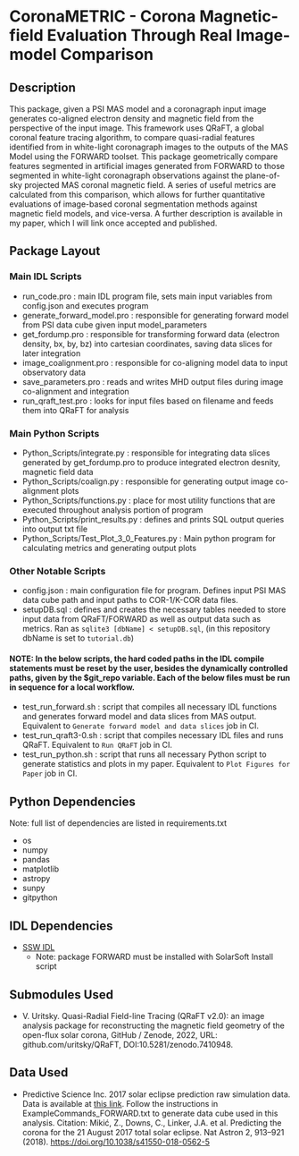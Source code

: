 # CoronaMETRIC - Corona Magnetic-field Evaluation Through Real Image-model Comparison


## Description

This package, given a PSI MAS model and a coronagraph input image generates co-aligned electron density and magnetic field from the perspective of the input image. This framework uses QRaFT, a global coronal feature tracing
algorithm, to compare quasi-radial features identified from in white-light coronagraph images to the outputs of the MAS Model using the FORWARD toolset. This package geometrically compare features segmented in artificial images generated from FORWARD to 
those segmented in white-light coronagraph observations against the plane-of-sky projected MAS coronal
magnetic field. A series of useful metrics are calculated from this comparison, which allows for further quantitative evaluations of image-based coronal segmentation methods against magnetic field models, and vice-versa. A further description is available in my paper, which I will link once accepted and published.

## Package Layout

### Main IDL Scripts
- run_code.pro : main IDL program file, sets main input variables from config.json and executes program
- generate_forward_model.pro : responsible for generating forward model from PSI data cube given input model_parameters
- get_fordump.pro : responsible for transforming forward data (electron density, bx, by, bz) into cartesian coordinates, saving data slices for later integration
- image_coalignment.pro : responsible for co-aligning model data to input observatory data
- save_parameters.pro : reads and writes MHD output files during image co-alignment and integration
- run_qraft_test.pro : looks for input files based on filename and feeds them into QRaFT for analysis

### Main Python Scripts
- Python_Scripts/integrate.py : responsible for integrating data slices generated by get_fordump.pro to produce integrated electron desnity, magnetic field data
- Python_Scripts/coalign.py : responsible for generating output image co-alignment plots
- Python_Scripts/functions.py : place for most utility functions that are executed throughout analysis portion of program
- Python_Scripts/print_results.py : defines and prints SQL output queries into output txt file
- Python_Scripts/Test_Plot_3_0_Features.py : Main python program for calculating metrics and generating output plots

### Other Notable Scripts
- config.json : main configuration file for program. Defines input PSI MAS data cube path and input paths to COR-1/K-COR data files.
- setupDB.sql : defines and creates the necessary tables needed to store input data from QRaFT/FORWARD as well as output data such as metrics. Ran as `sqlite3 [dbName] < setupDB.sql`, (in this repository dbName is set to `tutorial.db`)

#### NOTE: In the below scripts, the hard coded paths in the IDL compile statements must be reset by the user, besides the dynamically controlled paths, given by the $git_repo variable. Each of the below files must be run in sequence for a local workflow.

- test_run_forward.sh : script that compiles all necessary IDL functions and generates forward model and data slices from MAS output. Equivalent to `Generate forward model and data slices` job in CI.
- test_run_qraft3-0.sh : script that compiles necessary IDL files and runs QRaFT. Equivalent to `Run QRaFT` job in CI.
- test_run_python.sh : script that runs all necessary Python script to generate statistics and plots in my paper. Equivalent to `Plot Figures for Paper` job in CI.

## Python Dependencies

Note: full list of dependencies are listed in requirements.txt
- os
- numpy
- pandas
- matplotlib
- astropy
- sunpy
- gitpython

## IDL Dependencies

- [SSW IDL](https://www.mssl.ucl.ac.uk/surf/sswdoc/solarsoft/ssw_install_howto.html)
  - Note: package FORWARD must be installed with SolarSoft Install script

## Submodules Used
- V. Uritsky. Quasi-Radial Field-line Tracing (QRaFT v2.0): an image analysis package for reconstructing the magnetic field geometry of the open-flux solar corona, GitHub / Zenode, 2022, URL: github.com/uritsky/QRaFT,  DOI:10.5281/zenodo.7410948.

## Data Used 
- Predictive Science Inc. 2017 solar eclipse prediction raw simulation data. Data is available at [this link](https://www.predsci.com/corona/aug2017eclipse/data/eclipse2017_mhd_final.zip). Follow the instructions in ExampleCommands_FORWARD.txt to generate data cube used in this analysis. Citation: Mikić, Z., Downs, C., Linker, J.A. et al. Predicting the corona for the 21 August 2017 total solar eclipse. Nat Astron 2, 913–921 (2018). https://doi.org/10.1038/s41550-018-0562-5
